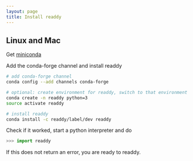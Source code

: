 ```yaml
---
layout: page
title: Install readdy
---
```


## Linux and Mac

Get [miniconda](https://conda.io/docs/install/quick.html)

Add the conda-forge channel and install readdy
```bash
# add conda-forge channel
conda config --add channels conda-forge

# optional: create environment for readdy, switch to that environment
conda create -n readdy python=3
source activate readdy

# install readdy
conda install -c readdy/label/dev readdy
```
Check if it worked, start a python interpreter and do
```python
>>> import readdy
```
If this does not return an error, you are ready to readdy.
